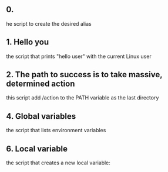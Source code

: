 ## 0. <o>

he script to create the desired alias

## 1. Hello you

the script that prints "hello user" with the current Linux user

## 2. The path to success is to take massive, determined action

this script add /action to the PATH variable as the last directory

## 4. Global variables

the script that lists environment variables

## 6. Local variable

the script that creates a new local variable:

##
